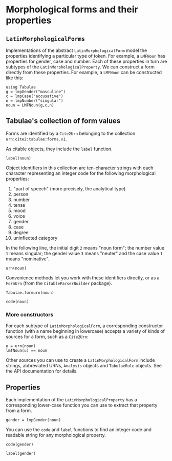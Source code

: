 
# Morphological forms and their properties

## `LatinMorphologicalForms` 

Implementations of the abstract `LatinMorphologicalForm` model the properties identifying a particular type of token. For example, a `LMFNoun` has properties for gender, case and number.  Each of these properties in turn are subtypes of the `LatinMorphologicalProperty`.  We can construct a form directly from these properties.  For example, a `LMFNoun` can be constructed like this:


```@example formurns
using Tabulae
g = lmpGender("masculine")
c = lmpCase("accusative")
n = lmpNumber("singular")
noun = LMFNoun(g,c,n)
```


## Tabulae's collection of form values

Forms are identified by a `Cite2Urn` belonging to the collection `urn:cite2:tabulae:forms.v1`.

As citable objects, they include the `label` function.

```@example formurns
label(noun)
```



Object identifiers in this collection are ten-character strings with each character representing an integer code for the following morphological properties:

1. "part of speech" (more precisely, the analytical type)
2. person
3. number
4. tense
5. mood
6. voice
7. gender
8. case
9. degree
10. uninflected category

In the following line, the initial digit `2` means "noun form"; the number value `1` means singular; the gender value `3` means "neuter" and the case value `1` means "nominative".

```@example formurns
urn(noun)
```

Convenience methods let you work with these identifiers directly, or as a `FormUrn` (from the `CitableParserBuilder` package).

```@example formurns
Tabulae.formurn(noun)
```
```@example formurns
code(noun)
```

### More constructors



For each subtype of `LatinMorphologicalForm`, a corresponding constructor function (with a name beginning in lowercase) accepts a variety of kinds of sources for a form, such as a `Cite2Urn`:

```@example formurns
u = urn(noun)
lmfNoun(u) == noun
```

Other sources you can use to create a `LatinMorphologicalForm` include strings, abbreviated URNs, `Analysis` objects and `TabulaeRule` objects.  See the API documentation for details.





## Properties

Each implementation of the `LatinMorphologicalProperty` has a corresponding lower-case function you can use to extract that property from a form.


```@example intro
gender = lmpGender(noun)
```

You can use the `code` and `label` functions to find an integer code and readable string for any morphological property.

```@example intro
code(gender)
```


```@example intro
label(gender)
```
